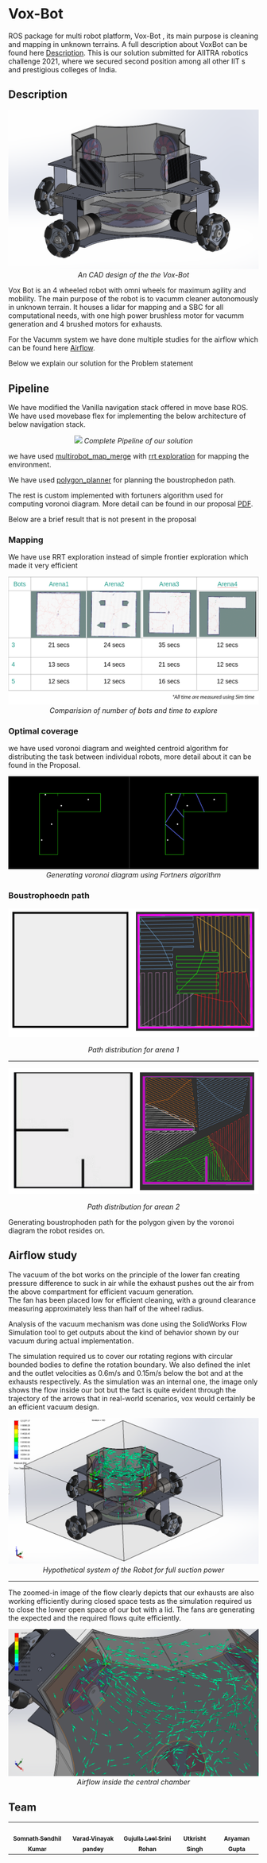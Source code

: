 # Vox-Bot

ROS package for multi robot platform, Vox-Bot , its main purpose is cleaning and mapping in unknown terrains. A full description about VoxBot can be found here <a href="#desciption">Description</a>. This is our solution submitted for AIITRA robotics challenge 2021, where we secured second position among all other IIT s and prestigious colleges of India.

## Description

<p align="center">
<img src="media/vox-bot-description.png"/>
<i>An CAD design of the the Vox-Bot</i>
</p>

Vox Bot is an 4 wheeled robot with omni wheels for maximum agility and mobility. The main purpose of the robot is to vacumm cleaner autonomously in unknown terrain.
It houses a lidar for mapping and a SBC for all computational needs, with one high power brushless motor for vacumm generation and 4 brushed motors for exhausts.

For the Vacumm system we have done multiple studies for the airflow which can be found here <a href="#airflowstudy">Airflow</a>.

Below we explain our solution for the Problem statement

## Pipeline

We have modified the Vanilla navigation stack offered in move base ROS. We have used movebase flex for implementing the below architecture of below navigation stack.

<p align="center">
<img src="media/pipeline.png"/>
<i>Complete Pipeline of our solution</i>
</p>

we have used [multirobot_map_merge](http://wiki.ros.org/multirobot_map_merge) with [rrt exploration](http://wiki.ros.org/rrt_exploration) for mapping the environment.

We have used [polygon_planner](https://github.com/ethz-asl/polygon_coverage_planning) for planning the boustrophedon path.

The rest is custom implemented with fortuners algorithm used for computing voronoi diagram. More detail can be found in our proposal [PDF](media/proposal.pdf).

Below are a brief result that is not present in the proposal
### Mapping 
We have use RRT exploration instead of simple frontier exploration which made it very efficient

<p align="center">
<img src="media/mapping_time.png"/>
<i>Comparision of number of bots and time to explore</i>
</p>

### Optimal coverage

we have used voronoi diagram and weighted centroid algorithm for distributing the task between individual robots, more detail about it can be found in the Proposal.

<p align="center">
<img src="media/voronoi.png"/>
<i>Generating voronoi diagram using Fortners algorithm</i>
</p>

### Boustrophoedn path

<p align="center">
<img src="media/bpath1.png"/>
</p>
<p align="center">
<i>Path distribution for arena 1</i>
</p>
<hr/>
<p align="center">
<img src="media/bpath2.png"/> 
</p>
<p align="center">
<i>Path distribution for arean 2</i>
</p>

Generating boustrophoden path for the polygon given by the voronoi diagram the robot resides on.

## Airflow study

The vacuum of the bot works on the principle of the lower fan creating pressure difference to suck in air while the exhaust pushes out the air from the above compartment for efficient vacuum generation.  
The fan has been placed low for efficient cleaning, with a ground clearance measuring approximately less than half of the wheel radius.

Analysis of the vacuum mechanism was done using the SolidWorks Flow Simulation tool to get outputs about the kind of behavior shown by our vacuum during actual implementation.

The simulation required us to cover our rotating regions with circular bounded bodies to define the rotation boundary. We also defined the inlet and the outlet velocities as 0.6m/s and 0.15m/s below the bot and at the exhausts respectively. As the simulation was an internal one, the image only shows the flow inside our bot but the fact is quite evident through the trajectory of the arrows that in real-world scenarios, vox would certainly be an efficient vacuum design.

<p align="center">
<img src="media/airflow-study.png"/>
<i>Hypothetical system of the Robot for full suction power</i>
</p>
<hr/>

The zoomed-in image of the flow clearly depicts that our exhausts are also working efficiently during closed space tests as the simulation required us to close the lower open space of our bot with a lid. The fans are generating the expected and the required flows quite efficiently.


<p align="center">
<img src="media/airflow-closeup.png"/>
<i>Airflow inside the central chamber</i>
</p>

## Team
<table>
 <td align="center">
     <a href="https://github.com/hex-plex">
    <img src="https://avatars0.githubusercontent.com/u/56990337?s=460&v=4" width="100px;" alt=""/><br /><sub><b>Somnath Sendhil Kumar </b></sub></a><br />
    </td>
<td align="center">
     <a href="https://github.com/GeneralVader">
    <img src="https://avatars.githubusercontent.com/u/77744383?s=460&v=4" width="100px;" alt=""/><br /><sub><b>Varad Vinayak pandey</b></sub></a><br />
	</td>
    <td align="center">
     <a href="https://github.com/Srini-Rohan">
    <img src="https://avatars.githubusercontent.com/u/76437900?s=460&v=4" width="100px;" alt=""/><br /><sub><b>Gujulla Leel Srini Rohan</b></sub></a><br />
	</td>
	<td align="center">
     <a href="https://github.com/jsparrow08">
    <img src="https://avatars.githubusercontent.com/u/77740824?s=460&v=4" width="100px;" alt=""/><br /><sub><b>Utkrisht Singh</b></sub></a><br />
	</td>
	<td align="center">
     <a href="https://github.com/phoenixrider12">
    <img src="https://avatars.githubusercontent.com/u/76533398?s=460&v=4" width="100px;" alt=""/><br /><sub><b>Aryaman Gupta</b></sub></a><br />
	</td>

</table>
